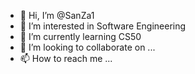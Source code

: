 - 👋 Hi, I’m @SanZa1
- 👀 I’m interested in Software Engineering
- 🌱 I’m currently learning CS50
- 💞️ I’m looking to collaborate on ...
- 📫 How to reach me ...

<!---
SanZa1/SanZa1 is a ✨ special ✨ repository because its `README.md` (this file) appears on your GitHub profile.
You can click the Preview link to take a look at your changes.
--->
